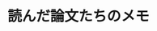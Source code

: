 ---
title: "読んだ論文たちのメモ"
weight: 1
# bookFlatSection: false
# bookToc: true
bookHidden: false
bookCollapseSection: true
# bookComments: false
# bookSearchExclude: false
---